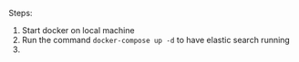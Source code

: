 Steps:
1. Start docker on local machine
2. Run the command `docker-compose up -d` to have elastic search running
3. 